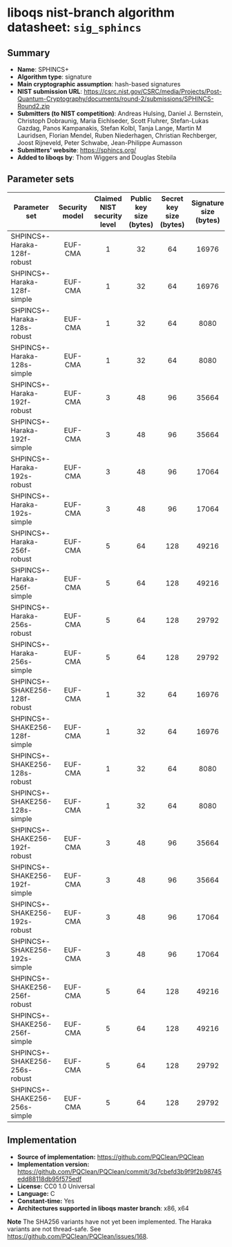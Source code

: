 liboqs nist-branch algorithm datasheet: `sig_sphincs`
=====================================================

Summary
-------

- **Name**: SPHINCS+
- **Algorithm type**: signature
- **Main cryptographic assumption**: hash-based signatures
- **NIST submission URL**: https://csrc.nist.gov/CSRC/media/Projects/Post-Quantum-Cryptography/documents/round-2/submissions/SPHINCS-Round2.zip
- **Submitters (to NIST competition)**: Andreas Hulsing, Daniel J. Bernstein, Christoph Dobraunig, Maria Eichlseder, Scott Fluhrer, Stefan-Lukas Gazdag, Panos Kampanakis, Stefan Kolbl, Tanja Lange, Martin M Lauridsen, Florian Mendel, Ruben Niederhagen, Christian Rechberger, Joost Rijneveld, Peter Schwabe, Jean-Philippe Aumasson
- **Submitters' website**: https://sphincs.org/
- **Added to liboqs by**: Thom Wiggers and Douglas Stebila

Parameter sets
--------------

| Parameter set                 | Security model | Claimed NIST security level | Public key size (bytes) | Secret key size (bytes) | Signature size (bytes) |
|-------------------------------|:--------------:|:---------------------------:|:-----------------------:|:-----------------------:|:----------------------:|
| SHPINCS+-Haraka-128f-robust   |     EUF-CMA    |              1              |            32           |            64           |          16976         |
| SHPINCS+-Haraka-128f-simple   |     EUF-CMA    |              1              |            32           |            64           |          16976         |
| SHPINCS+-Haraka-128s-robust   |     EUF-CMA    |              1              |            32           |            64           |          8080          |
| SHPINCS+-Haraka-128s-simple   |     EUF-CMA    |              1              |            32           |            64           |          8080          |
| SHPINCS+-Haraka-192f-robust   |     EUF-CMA    |              3              |            48           |            96           |          35664         |
| SHPINCS+-Haraka-192f-simple   |     EUF-CMA    |              3              |            48           |            96           |          35664         |
| SHPINCS+-Haraka-192s-robust   |     EUF-CMA    |              3              |            48           |            96           |          17064         |
| SHPINCS+-Haraka-192s-simple   |     EUF-CMA    |              3              |            48           |            96           |          17064         |
| SHPINCS+-Haraka-256f-robust   |     EUF-CMA    |              5              |            64           |            128          |          49216         |
| SHPINCS+-Haraka-256f-simple   |     EUF-CMA    |              5              |            64           |            128          |          49216         |
| SHPINCS+-Haraka-256s-robust   |     EUF-CMA    |              5              |            64           |            128          |          29792         |
| SHPINCS+-Haraka-256s-simple   |     EUF-CMA    |              5              |            64           |            128          |          29792         |
| SHPINCS+-SHAKE256-128f-robust |     EUF-CMA    |              1              |            32           |            64           |          16976         |
| SHPINCS+-SHAKE256-128f-simple |     EUF-CMA    |              1              |            32           |            64           |          16976         |
| SHPINCS+-SHAKE256-128s-robust |     EUF-CMA    |              1              |            32           |            64           |          8080          |
| SHPINCS+-SHAKE256-128s-simple |     EUF-CMA    |              1              |            32           |            64           |          8080          |
| SHPINCS+-SHAKE256-192f-robust |     EUF-CMA    |              3              |            48           |            96           |          35664         |
| SHPINCS+-SHAKE256-192f-simple |     EUF-CMA    |              3              |            48           |            96           |          35664         |
| SHPINCS+-SHAKE256-192s-robust |     EUF-CMA    |              3              |            48           |            96           |          17064         |
| SHPINCS+-SHAKE256-192s-simple |     EUF-CMA    |              3              |            48           |            96           |          17064         |
| SHPINCS+-SHAKE256-256f-robust |     EUF-CMA    |              5              |            64           |            128          |          49216         |
| SHPINCS+-SHAKE256-256f-simple |     EUF-CMA    |              5              |            64           |            128          |          49216         |
| SHPINCS+-SHAKE256-256s-robust |     EUF-CMA    |              5              |            64           |            128          |          29792         |
| SHPINCS+-SHAKE256-256s-simple |     EUF-CMA    |              5              |            64           |            128          |          29792         |

Implementation
--------------

- **Source of implementation:** https://github.com/PQClean/PQClean
- **Implementation version:** https://github.com/PQClean/PQClean/commit/3d7cbefd3b9f9f2b98745edd88118db95f575edf
- **License:** CC0 1.0 Universal
- **Language:** C
- **Constant-time:** Yes
- **Architectures supported in liboqs master branch**: x86, x64

**Note** The SHA256 variants have not yet been implemented.  The Haraka variants are not thread-safe.  See https://github.com/PQClean/PQClean/issues/168.
